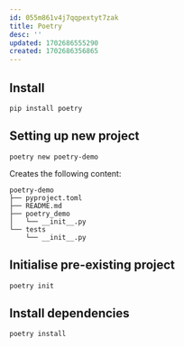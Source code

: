 ```yaml
---
id: 055m861v4j7qqpextyt7zak
title: Poetry
desc: ''
updated: 1702686555290
created: 1702686356865
---
```


## Install
`pip install poetry`

## Setting up new project
`poetry new poetry-demo`

Creates the following content:

```
poetry-demo
├── pyproject.toml
├── README.md
├── poetry_demo
│   └── __init__.py
└── tests
    └── __init__.py
```

## Initialise pre-existing project
`poetry init`

## Install dependencies
`poetry install`
